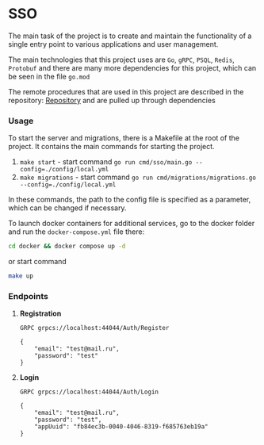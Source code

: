 # SSO

The main task of the project is to create and maintain the functionality of a single entry point to various applications
and user management.

The main technologies that this project uses are `Go`, `gRPC`, `PSQL`, `Redis`, `Protobuf` and there are many more
dependencies for this project, which can be seen in the file `go.mod`

The remote procedures that are used in this project are described in the repository:
<a href="https://github.com/Pashgunt/Sso-Protobuf-Golang.git" taget="_blank">Repository</a> and are pulled up through dependencies

### Usage

To start the server and migrations, there is a Makefile at the root of the project. It contains the main commands for
starting the project.

1. `make start` - start command `go run cmd/sso/main.go --config=./config/local.yml`
2. `make migrations` - start command `go run cmd/migrations/migrations.go --config=./config/local.yml`

In these commands, the path to the config file is specified as a parameter, which can be changed if necessary.

To launch docker containers for additional services, go to the docker folder and run the `docker-compose.yml` file there:

```Bash
cd docker && docker compose up -d
```

or start command

```Bash
make up
```

### Endpoints

1. **Registration**
    ```   
    GRPC grpcs://localhost:44044/Auth/Register
    
    {
        "email": "test@mail.ru",
        "password": "test"
    }
    ```

2. **Login**
    ```   
    GRPC grpcs://localhost:44044/Auth/Login
    
    {
        "email": "test@mail.ru",
        "password": "test",
        "appUuid": "fb84ec3b-0040-4046-8319-f685763eb19a"
    }
    ```
